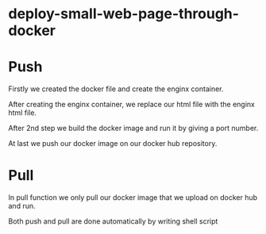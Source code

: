 # deploy-small-web-page-through-docker

# Push

Firstly we created the docker file and create the enginx container.

After creating the enginx container, we replace our html file with the enginx html file.

After 2nd step we build the docker image and run it by giving a port number.

At last we push our docker image on our docker hub repository.

# Pull

In pull function we only pull our docker image that we upload on docker hub and run.


Both push and pull are done automatically by writing shell script
